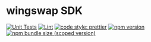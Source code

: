 # wingswap SDK

[![Unit Tests](https://github.com/wingswap/sdk/workflows/Unit%20Tests/badge.svg)](https://github.com/wingswap/sdk/actions?query=workflow%3A%22Unit+Tests%22)
[![Lint](https://github.com/wingswap/sdk/workflows/Lint/badge.svg)](https://github.com/wingswap/sdk/actions?query=workflow%3ALint)
[![code style: prettier](https://img.shields.io/badge/code_style-prettier-ff69b4.svg?style=flat-square)](https://github.com/prettier/prettier)
[![npm version](https://img.shields.io/npm/v/@wingswap/sdk/latest.svg)](https://www.npmjs.com/package/@wingswap/sdk/v/latest)
[![npm bundle size (scoped version)](https://img.shields.io/bundlephobia/minzip/@wingswap/sdk/latest.svg)](https://bundlephobia.com/result?p=@wingswap/sdk@latest)
